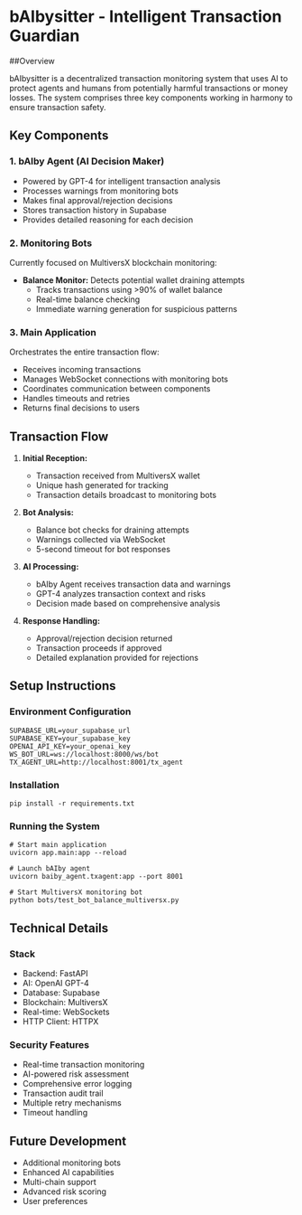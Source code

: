 # bAIbysitter - Intelligent Transaction Guardian

##Overview

bAIbysitter is a decentralized transaction monitoring system that uses AI to protect agents and humans from potentially harmful transactions or money losses. The system comprises three key components working in harmony to ensure transaction safety.

## Key Components

### 1. bAIby Agent (AI Decision Maker)

- Powered by GPT-4 for intelligent transaction analysis
- Processes warnings from monitoring bots
- Makes final approval/rejection decisions
- Stores transaction history in Supabase
- Provides detailed reasoning for each decision

### 2. Monitoring Bots

Currently focused on MultiversX blockchain monitoring:

- **Balance Monitor:** Detects potential wallet draining attempts
  - Tracks transactions using >90% of wallet balance
  - Real-time balance checking
  - Immediate warning generation for suspicious patterns

### 3. Main Application

Orchestrates the entire transaction flow:

- Receives incoming transactions
- Manages WebSocket connections with monitoring bots
- Coordinates communication between components
- Handles timeouts and retries
- Returns final decisions to users

## Transaction Flow

1. **Initial Reception:**

   - Transaction received from MultiversX wallet
   - Unique hash generated for tracking
   - Transaction details broadcast to monitoring bots

2. **Bot Analysis:**

   - Balance bot checks for draining attempts
   - Warnings collected via WebSocket
   - 5-second timeout for bot responses

3. **AI Processing:**

   - bAIby Agent receives transaction data and warnings
   - GPT-4 analyzes transaction context and risks
   - Decision made based on comprehensive analysis

4. **Response Handling:**

   - Approval/rejection decision returned
   - Transaction proceeds if approved
   - Detailed explanation provided for rejections

## Setup Instructions

### Environment Configuration

```
SUPABASE_URL=your_supabase_url
SUPABASE_KEY=your_supabase_key
OPENAI_API_KEY=your_openai_key
WS_BOT_URL=ws://localhost:8000/ws/bot
TX_AGENT_URL=http://localhost:8001/tx_agent
```

### Installation

```
pip install -r requirements.txt
```

### Running the System

```
# Start main application
uvicorn app.main:app --reload

# Launch bAIby agent
uvicorn baiby_agent.txagent:app --port 8001

# Start MultiversX monitoring bot
python bots/test_bot_balance_multiversx.py
```

## Technical Details

### Stack

- Backend: FastAPI
- AI: OpenAI GPT-4
- Database: Supabase
- Blockchain: MultiversX
- Real-time: WebSockets
- HTTP Client: HTTPX

### Security Features

- Real-time transaction monitoring
- AI-powered risk assessment
- Comprehensive error logging
- Transaction audit trail
- Multiple retry mechanisms
- Timeout handling

## Future Development

- Additional monitoring bots
- Enhanced AI capabilities
- Multi-chain support
- Advanced risk scoring
- User preferences


